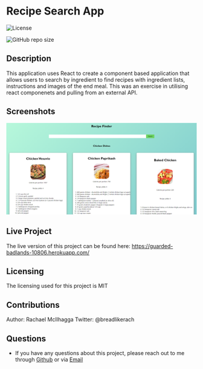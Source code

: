 # Recipe Search App

![License](https://img.shields.io/github/license/mcilhaggis/employee-tracker)

![GitHub repo size](https://img.shields.io/github/repo-size/mcilhaggis/employee-tracker)

## Description

This application uses React to create a component based application that allows users to search by ingredient to find recipes with ingredient lists, instructions and images of the end meal. This was an exercise in utilising react componenets and pulling from an external API.

## Screenshots
![Screenshot of the Recipe Finder Application.](src//images/screenshot1.png "Screenshot of the Recipe Finder")

## Live Project
The live version of this project can be found here: https://guarded-badlands-10806.herokuapp.com/

## Licensing 
The licensing used for this project is MIT

## Contributions 
Author: Rachael McIlhagga
Twitter: @breadlikerach
    
## Questions
* If you have any questions about this project, please reach out to me  through <a href="https://github.com/mcilhaggis">Github</a>  or via <a href="mailto:rachael.mcilhagga@live.co.uk">Email</a>
